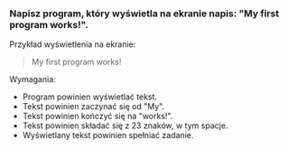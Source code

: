 ### **Napisz program, który wyświetla na ekranie napis: "My first program works!".**

Przykład wyświetlenia na ekranie:
> My first program works!

Wymagania:

- Program powinien wyświetlać tekst.
- Tekst powinien zaczynać się od "My".
- Tekst powinien kończyć się na "works!".
- Tekst powinien składać się z 23 znaków, w tym spacje.
- Wyświetlany tekst powinien spełniać zadanie.